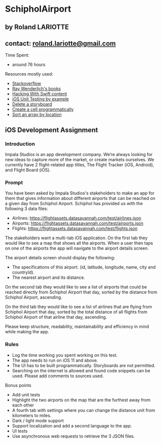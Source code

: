 # SchipholAirport



## by Roland LARIOTTE
## contact: roland.lariotte@gmail.com



Time Spent:  
- around 76 hours

Resources mostly used: 
- [Stackoverflow](https://stackoverflow.com)
- [Ray Wenderlich's books](https://www.raywenderlich.com)
- [Hacking With Swift content](https://www.hackingwithswift.com)
- [iOS Unit Testing by example](https://pragprog.com/titles/jrlegios/ios-unit-testing-by-example)
- [Delete a storyboard](https://medium.com/better-programming/creating-ios-apps-without-storyboards-42a63c50756f)
- [Create a cell programmatically](https://medium.com/@kemalekren/swift-create-custom-tableview-cell-with-programmatically-in-ios-835d3880513d)
- [Sort an array by location](https://stackoverflow.com/questions/35199363/sort-array-by-calculated-distance-in-swift)




## iOS Development Assignment


### Introduction

Impala Studios is an app development company. We’re always looking for new ideas to 
capture more of the market, or create markets ourselves. We currently have 2 flight-related 
app titles, The Flight Tracker (iOS, Android), and Flight Board (iOS).


### Prompt

You have been asked by Impala Studios's stakeholders to make an app for them that gives 
information about different airports that can be reached on a given day from Schiphol Airport.
Schiphol has provided us with the following 3 data files:

- Airlines: ​https://flightassets.datasavannah.com/test/airlines.json
- Airports: ​https://flightassets.datasavannah.com/test/airports.json
- Flights: ​https://flightassets.datasavannah.com/test/flights.json

The stakeholders want a multi-tab iOS application. On the first tab they would like to see a 
map that shows all the airports. When a user then taps on one of the airports the app will 
navigate to the airport details screen.

The airport details screen should display the following:

- The specifications of this airport. (id, latitude, longitude, name, city and countryId).
- The nearest airport and its distance.

On the second tab they would like to see a list of airports that could be reached directly from 
Schiphol Airport that day, sorted by the distance from Schiphol Airport, ascending.

On the third tab they would like to see a list of airlines that are flying from Schiphol Airport that 
day, sorted by the total distance of all flights from Schiphol Airport of that airline that day, ascending.

Please keep structure, readability, maintainability and efficiency in mind while making the app.


### Rules

- Log the time working you spent working on this test.
- The app needs to run on iOS 11 and above.
- The UI has to be built programmatically. Storyboards are not permitted.
- Searching on the internet is allowed and found code snippets can be used. Please add comments to sources used.

Bonus points
- Add unit tests
- Highlight the two airports on the map that are the furthest away from each other
- A fourth tab with settings where you can change the distance unit from kilometers to
miles.
- Dark / light mode support
- Support localization and add a second language to the app.
- UI tests
- Use asynchronous web requests to retrieve the 3 JSON files.
